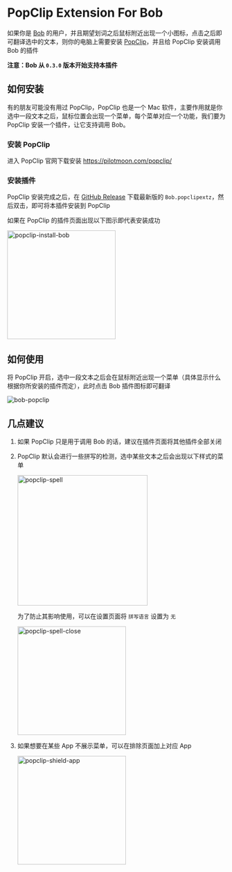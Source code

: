 # PopClip Extension For Bob

如果你是 [Bob](https://github.com/ripperhe/Bob) 的用户，并且期望划词之后鼠标附近出现一个小图标，点击之后即可翻译选中的文本，则你的电脑上需要安装 [PopClip](https://pilotmoon.com/popclip/)，并且给 PopClip 安装调用 Bob 的插件

**注意：Bob 从 `0.3.0` 版本开始支持本插件**

## 如何安装

有的朋友可能没有用过 PopClip，PopClip 也是一个 Mac 软件，主要作用就是你选中一段文本之后，鼠标位置会出现一个菜单，每个菜单对应一个功能，我们要为 PopClip 安装一个插件，让它支持调用 Bob。

### 安装 PopClip

进入 PopClip 官网下载安装 <https://pilotmoon.com/popclip/>

### 安装插件

PopClip 安装完成之后，在 [GitHub Release](https://github.com/ripperhe/Bob-PopClip/releases) 下载最新版的 `Bob.popclipextz`，然后双击，即可将本插件安装到 PopClip

如果在 PopClip 的插件页面出现以下图示即代表安装成功

<img src="https://cdn.jsdelivr.net/gh/ripperhe/oss@master/2020/0202/popclip-install-bob.png" alt="popclip-install-bob" width="250" />

## 如何使用

将 PopClip 开启，选中一段文本之后会在鼠标附近出现一个菜单（具体显示什么根据你所安装的插件而定），此时点击 Bob 插件图标即可翻译

![bob-popclip](https://cdn.jsdelivr.net/gh/ripperhe/oss@master/2020/0117/插件翻译-句子.gif)

## 几点建议

1. 如果 PopClip 只是用于调用 Bob 的话，建议在插件页面将其他插件全部关闭
2. PopClip 默认会进行一些拼写的检测，选中某些文本之后会出现以下样式的菜单

	<img src="https://cdn.jsdelivr.net/gh/ripperhe/oss@master/2020/0202/popclip-spell.png" alt="popclip-spell" width="300" />
	
	为了防止其影响使用，可以在设置页面将 `拼写语言` 设置为 `无`
	
	<img src="https://cdn.jsdelivr.net/gh/ripperhe/oss@master/2020/0202/popclip-spell-close.png" alt="popclip-spell-close" width="250" />

3. 如果想要在某些 App 不展示菜单，可以在排除页面加上对应 App
	
	<img src="https://cdn.jsdelivr.net/gh/ripperhe/oss@master/2020/0202/popclip-shield-app.png" alt="popclip-shield-app" width="250" />